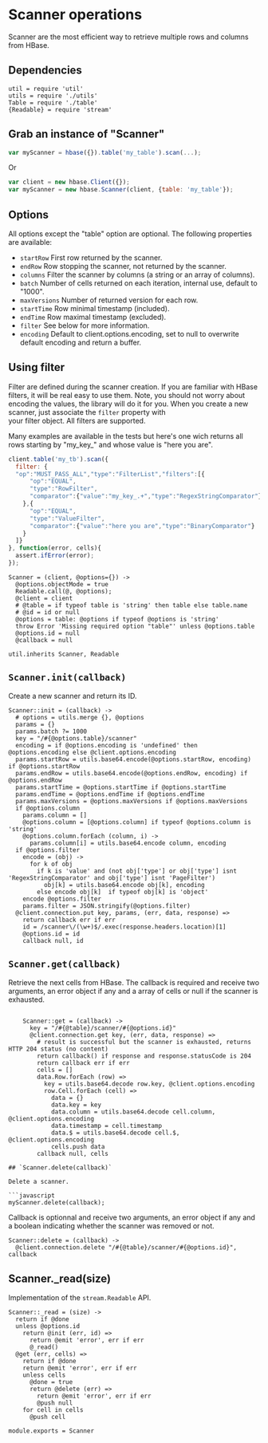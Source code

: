
# Scanner operations

Scanner are the most efficient way to retrieve multiple 
rows and columns from HBase.

## Dependencies

    util = require 'util'
    utils = require './utils'
    Table = require './table'
    {Readable} = require 'stream'

## Grab an instance of "Scanner"

```javascript
var myScanner = hbase({}).table('my_table').scan(...);
```

Or

```javascript
var client = new hbase.Client({});
var myScanner = new hbase.Scanner(client, {table: 'my_table'});
```

## Options

All options except the "table" option are optional. The following properties are
available:

*   `startRow`
    First row returned by the scanner.   
*   `endRow`
    Row stopping the scanner, not returned by the scanner.   
*   `columns`
    Filter the scanner by columns (a string or an array of columns).   
*   `batch`
    Number of cells returned on each iteration, internal use, default to "1000".   
*   `maxVersions`
    Number of returned version for each row.   
*   `startTime`
    Row minimal timestamp (included).   
*   `endTime`
    Row maximal timestamp (excluded).   
*   `filter`
    See below for more information.   
*   `encoding`
    Default to client.options.encoding, set to null to overwrite default
    encoding and return a buffer.   

## Using filter

Filter are defined during the scanner creation. If you
are familiar with HBase filters, it will be real easy to
use them. Note, you should not worry about encoding the
values, the library will do it for you. When you create
a new scanner, just associate the `filter` property with  
your filter object. All filters are supported.   

Many examples are available in the tests but here's one
wich returns all rows starting by "my_key_" and whose
value is "here you are".   

```javascript
client.table('my_tb').scan({
  filter: {
  "op":"MUST_PASS_ALL","type":"FilterList","filters":[{
      "op":"EQUAL",
      "type":"RowFilter",
      "comparator":{"value":"my_key_.+","type":"RegexStringComparator"}
    },{
      "op":"EQUAL",
      "type":"ValueFilter",
      "comparator":{"value":"here you are","type":"BinaryComparator"}
    }
  ]}
}, function(error, cells){
  assert.ifError(error);
});
```

    Scanner = (client, @options={}) ->
      @options.objectMode = true
      Readable.call(@, @options);
      @client = client
      # @table = if typeof table is 'string' then table else table.name
      # @id = id or null
      @options = table: @options if typeof @options is 'string'
      throw Error 'Missing required option "table"' unless @options.table
      @options.id = null
      @callback = null

    util.inherits Scanner, Readable

## `Scanner.init(callback)`

Create a new scanner and return its ID.

    Scanner::init = (callback) ->
      # options = utils.merge {}, @options
      params = {}
      params.batch ?= 1000
      key = "/#{@options.table}/scanner"
      encoding = if @options.encoding is 'undefined' then @options.encoding else @client.options.encoding
      params.startRow = utils.base64.encode(@options.startRow, encoding) if @options.startRow
      params.endRow = utils.base64.encode(@options.endRow, encoding) if @options.endRow
      params.startTime = @options.startTime if @options.startTime
      params.endTime = @options.endTime if @options.endTime
      params.maxVersions = @options.maxVersions if @options.maxVersions
      if @options.column
        params.column = []
        @options.column = [@options.column] if typeof @options.column is 'string'
        @options.column.forEach (column, i) ->
          params.column[i] = utils.base64.encode column, encoding
      if @options.filter
        encode = (obj) ->
          for k of obj
            if k is 'value' and (not obj['type'] or obj['type'] isnt 'RegexStringComparator' and obj['type'] isnt 'PageFilter')
              obj[k] = utils.base64.encode obj[k], encoding
            else encode obj[k]  if typeof obj[k] is 'object'
        encode @options.filter
        params.filter = JSON.stringify(@options.filter)
      @client.connection.put key, params, (err, data, response) =>
        return callback err if err
        id = /scanner\/(\w+)$/.exec(response.headers.location)[1]
        @options.id = id
        callback null, id

## `Scanner.get(callback)`

Retrieve the next cells from HBase. The callback is required
and receive two arguments, an error object if any and a array
of cells or null if the scanner is exhausted.
```

    Scanner::get = (callback) ->
      key = "/#{@table}/scanner/#{@options.id}"
      @client.connection.get key, (err, data, response) =>
        # result is successful but the scanner is exhausted, returns HTTP 204 status (no content)
        return callback() if response and response.statusCode is 204
        return callback err if err
        cells = []
        data.Row.forEach (row) =>
          key = utils.base64.decode row.key, @client.options.encoding
          row.Cell.forEach (cell) =>
            data = {}
            data.key = key
            data.column = utils.base64.decode cell.column, @client.options.encoding
            data.timestamp = cell.timestamp
            data.$ = utils.base64.decode cell.$, @client.options.encoding
            cells.push data
        callback null, cells

## `Scanner.delete(callback)`

Delete a scanner.

```javascript
myScanner.delete(callback);
```

Callback is optionnal and receive two arguments, an 
error object if any and a boolean indicating whether 
the scanner was removed or not.

    Scanner::delete = (callback) ->
      @client.connection.delete "/#{@table}/scanner/#{@options.id}", callback

## Scanner._read(size)

Implementation of the `stream.Readable` API.

    Scanner::_read = (size) ->
      return if @done
      unless @options.id
        return @init (err, id) =>
          return @emit 'error', err if err
          @_read()
      @get (err, cells) =>
        return if @done
        return @emit 'error', err if err
        unless cells
          @done = true
          return @delete (err) =>
            return @emit 'error', err if err
            @push null
        for cell in cells
          @push cell

    module.exports = Scanner
